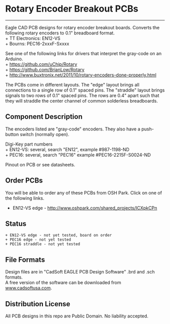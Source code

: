 # Rotary Encoder Breakout PCBs  
------------------------------ 

Eagle CAD PCB designs for rotary encoder breakout boards. 
Converts the following rotary encoders to 0.1" breadboard format.  
    + TT Electronics: EN12-VS  
    + Bourns: PEC16-2xxxF-Sxxxx  

See one of the following links for drivers that interpret the gray-code on an Arduino.  
    + https://github.com/uChip/Rotary  
    + https://github.com/BrianLow/Rotary  
    + http://www.buxtronix.net/2011/10/rotary-encoders-done-properly.html  

The PCBs come in different layouts.  The "edge" layout brings all connections to a single row of 0.1" spaced pins.  The "straddle" layout brings signals to two rows of 0.1" spaced pins.  The rows are 0.4" apart such that they will straddle the center channel of common solderless breadboards.

## Component Description  

The encoders listed are "gray-code" encoders.  They also have a push-button switch (normally open).
 
Digi-Key part numbers  
    + EN12-VS: several, search "EN12", example #987-1198-ND  
    + PEC16: several, search "PEC16" example #PEC16-2215F-S0024-ND   

Pinout on PCB or see datasheets.  

## Order PCBs  

You will be able to order any of these PCBs from OSH Park.  Click on one of the following links.
  + EN12-VS edge - http://www.oshpark.com/shared_projects/ICXpkCPn  

## Status
    + EN12-VS edge - not yet tested, board on order  
    + PEC16 edge - not yet tested  
    + PEC16 straddle - not yet tested   

## File Formats  

Design files are in "CadSoft EAGLE PCB Design Software" .brd and .sch formats.  
A free version of the software can be downloaded from www.cadsoftusa.com.  

## Distribution License  

All PCB designs in this repo are Public Domain.  No liability accepted.  